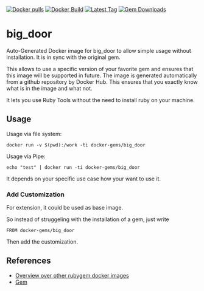 [![Docker pulls](https://img.shields.io/docker/pulls/rubygem/big_door.svg)](https://hub.docker.com/r/rubygem/big_door/)
[![Docker Build](https://img.shields.io/docker/automated/rubygem/big_door.svg)](https://hub.docker.com/r/rubygem/big_door/)
[![Latest Tag](https://img.shields.io/github/tag/docker-rubygem/big_door.svg)](https://hub.docker.com/r/rubygem/big_door/)
[![Gem Downloads](https://img.shields.io/gem/dt/big_door.svg)](https://rubygems.org/gems/big_door/)
# big_door

Auto-Generated Docker image for big_door to allow simple usage without installation.
It is in sync with the original gem.

This allows to use a specific version of your favorite gem and ensures that this image will be supported in future.
The image is generated automatically from a github repository by Docker Hub.
This ensures that you exactly know what is in the image and what not.

It lets you use Ruby Tools without the need to install ruby on your machine.

## Usage

Usage via file system:

`docker run -v $(pwd):/work -ti docker-gems/big_door`

Usage via Pipe:

`echo "test" | docker run -ti docker-gems/big_door`

It depends on your specific use case how your want to use it.

### Add Customization

For extension, it could be used as base image.

So instead of struggeling with the installation of a gem, just write

`FROM docker-gems/big_door`

Then add the customization.

## References

 - [Overview over other rubygem docker images](https://github.com/thinkbot/docker-rubygem)
 - [Gem](https://rubygems.org/gems/big_door/)
